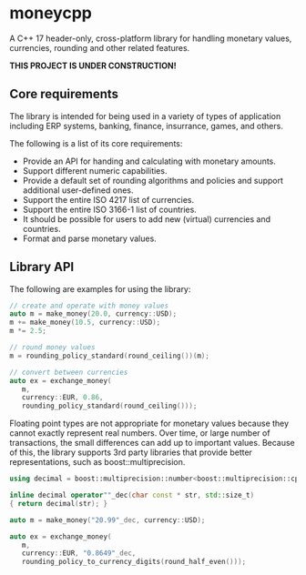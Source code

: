 # moneycpp
A C++ 17 header-only, cross-platform library for handling monetary values, currencies, rounding and other related features.

**THIS PROJECT IS UNDER CONSTRUCTION!**

## Core requirements
The library is intended for being used in a variety of types of application including ERP systems, banking, finance, insurrance, games, and others.

The following is a list of its core requirements:
* Provide an API for handing and calculating with monetary amounts.
* Support different numeric capabilities.
* Provide a default set of rounding algorithms and policies and support additional user-defined ones.
* Support the entire ISO 4217 list of currencies.
* Support the entire ISO 3166-1 list of countries.
* It should be possible for users to add new (virtual) currencies and countries.
* Format and parse monetary values.

## Library API
The following are examples for using the library:

```cpp
// create and operate with money values
auto m = make_money(20.0, currency::USD);
m += make_money(10.5, currency::USD);
m *= 2.5;

// round money values
m = rounding_policy_standard(round_ceiling())(m);

// convert between currencies 
auto ex = exchange_money(
   m, 
   currency::EUR, 0.86,
   rounding_policy_standard(round_ceiling()));  
```

Floating point types are not appropriate for monetary values because they cannot exactly represent real numbers. Over time, or large number of transactions, the small differences can add up to important values. Because of this, the library supports 3rd party libraries that provide better representations, such as boost::multiprecision.
```cpp
using decimal = boost::multiprecision::number<boost::multiprecision::cpp_dec_float<50>>;

inline decimal operator""_dec(char const * str, std::size_t)
{ return decimal(str); }

auto m = make_money("20.99"_dec, currency::USD);

auto ex = exchange_money(
   m, 
   currency::EUR, "0.8649"_dec,
   rounding_policy_to_currency_digits(round_half_even()));
```